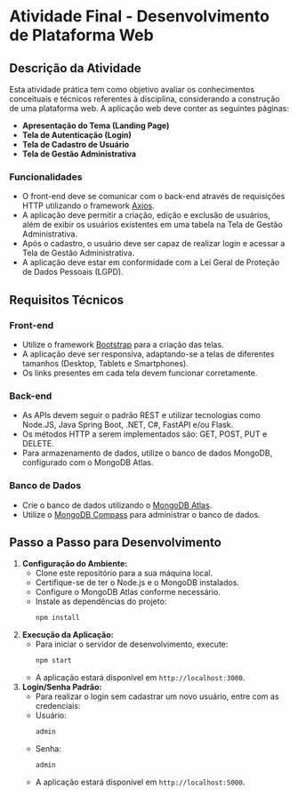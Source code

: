 # Atividade Final - Desenvolvimento de Plataforma Web

## Descrição da Atividade

Esta atividade prática tem como objetivo avaliar os conhecimentos conceituais e técnicos referentes à disciplina, considerando a construção de uma plataforma web. A aplicação web deve conter as seguintes páginas:

- **Apresentação do Tema (Landing Page)**
- **Tela de Autenticação (Login)**
- **Tela de Cadastro de Usuário**
- **Tela de Gestão Administrativa**

### Funcionalidades

- O front-end deve se comunicar com o back-end através de requisições HTTP utilizando o framework [Axios](https://axios-http.com).
- A aplicação deve permitir a criação, edição e exclusão de usuários, além de exibir os usuários existentes em uma tabela na Tela de Gestão Administrativa.
- Após o cadastro, o usuário deve ser capaz de realizar login e acessar a Tela de Gestão Administrativa.
- A aplicação deve estar em conformidade com a Lei Geral de Proteção de Dados Pessoais (LGPD).

## Requisitos Técnicos

### Front-end

- Utilize o framework [Bootstrap](https://getbootstrap.com) para a criação das telas.
- A aplicação deve ser responsiva, adaptando-se a telas de diferentes tamanhos (Desktop, Tablets e Smartphones).
- Os links presentes em cada tela devem funcionar corretamente.

### Back-end

- As APIs devem seguir o padrão REST e utilizar tecnologias como Node.JS, Java Spring Boot, .NET, C#, FastAPI e/ou Flask.
- Os métodos HTTP a serem implementados são: GET, POST, PUT e DELETE.
- Para armazenamento de dados, utilize o banco de dados MongoDB, configurado com o MongoDB Atlas.

### Banco de Dados

- Crie o banco de dados utilizando o [MongoDB Atlas](https://www.mongodb.com/cloud/atlas/register).
- Utilize o [MongoDB Compass](https://www.mongodb.com/products/compass) para administrar o banco de dados.

## Passo a Passo para Desenvolvimento

1. **Configuração do Ambiente:**
   - Clone este repositório para a sua máquina local.
   - Certifique-se de ter o Node.js e o MongoDB instalados.
   - Configure o MongoDB Atlas conforme necessário.
   - Instale as dependências do projeto:
     ```bash
     npm install
     ```
2. **Execução da Aplicação:**
   - Para iniciar o servidor de desenvolvimento, execute:
     ```bash
     npm start
     ```
   - A aplicação estará disponível em `http://localhost:3000`.
3. **Login/Senha Padrão:**
   - Para realizar o login sem cadastrar um novo usuário, entre com as credenciais:
   - Usuário:
     ```bash
     admin
     ```
   - Senha:
     ```bash
     admin
     ```
   - A aplicação estará disponível em `http://localhost:5000`.
